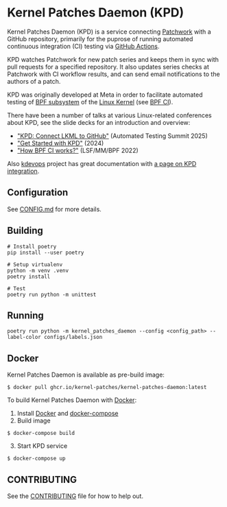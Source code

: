 # Kernel Patches Daemon (KPD)

Kernel Patches Daemon (KPD) is a service connecting [Patchwork](https://github.com/getpatchwork/patchwork) with a GitHub repository, primarily for the puprose of running automated continuous integration (CI) testing via [GitHub Actions](https://github.com/features/actions).

KPD watches Patchwork for new patch series and keeps them in sync with pull requests for a specified repository.
It also updates series checks at Patchwork with CI workflow results, and can send email notifications to the authors of a patch.

KPD was originally developed at Meta in order to facilitate automated testing  of [BPF subsystem](https://docs.cilium.io/en/latest/reference-guides/bpf/index.html) of the [Linux Kernel](https://kernel.org/) (see [BPF CI](https://github.com/kernel-patches/bpf/actions/workflows/test.yml)).

There have been a number of talks at various Linux-related conferences about KPD, see the slide decks for an introduction and overview:
- ["KPD: Connect LKML to GitHub"](https://github.com/user-attachments/files/21110162/KPD_.Connect.LKML.to.GitHub.pdf) (Automated Testing Summit 2025)
- ["Get Started with KPD"](https://github.com/user-attachments/files/21110192/Get.Started.with.KPD.pdf) (2024)
- ["How BPF CI works?"](http://oldvger.kernel.org/bpfconf2022_material/lsfmmbpf2022-bpf-ci.pdf) (LSF/MM/BPF 2022)

Also [kdevops](https://github.com/linux-kdevops/kdevops) project has great documentation with [a page on KPD integration](https://github.com/linux-kdevops/kdevops/blob/main/docs/kernel-ci/kernel-ci-kpd.md).

## Configuration

See [CONFIG.md](CONFIG.md) for more details.

## Building
```
# Install poetry
pip install --user poetry

# Setup virtualenv
python -m venv .venv
poetry install

# Test
poetry run python -m unittest
```

## Running
```
poetry run python -m kernel_patches_daemon --config <config_path> --label-color configs/labels.json
```

## Docker

Kernel Patches Daemon is available as pre-build image:

```
$ docker pull ghcr.io/kernel-patches/kernel-patches-daemon:latest
```

To build Kernel Patches Daemon with [Docker](https://docs.docker.com/engine/install):

1. Install [Docker](https://docs.docker.com/engine/install) and [docker-compose](https://docs.docker.com/compose/install/)
2. Build image
```
$ docker-compose build
```
3. Start KPD service
```
$ docker-compose up
```

## CONTRIBUTING
See the [CONTRIBUTING](CONTRIBUTING.md) file for how to help out.
